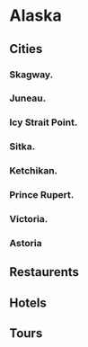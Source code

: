 # Alaska

## Cities

### Skagway.
### Juneau.
### Icy Strait Point.
### Sitka.
### Ketchikan.
### Prince Rupert.
### Victoria.
### Astoria

## Restaurents

## Hotels

## Tours

